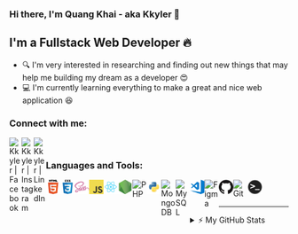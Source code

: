### Hi there, I'm Quang Khai - aka Kkyler 👋

## I'm a Fullstack Web Developer 🔥

-   🔍 I'm very interested in researching and finding out new things that may help me building my dream as a developer 😍
-   💻 I'm currently learning everything to make a great and nice web application 😆

### Connect with me:

[<img align="left" alt="Kkyler | Facebook" width="22px" src="https://cdn.jsdelivr.net/npm/simple-icons@v3/icons/facebook.svg" />][facebook]
<img align="left" alt="Kkyler | Instagram" width="22px" src="https://cdn.jsdelivr.net/npm/simple-icons@v3/icons/instagram.svg" />
[<img align="left" alt="Kkyler | LinkedIn" width="22px" src="https://cdn.jsdelivr.net/npm/simple-icons@v3/icons/linkedin.svg" />][linkedin]

<br />

### Languages and Tools:

<img align="left" alt="HTML5" width="26px" src="https://raw.githubusercontent.com/github/explore/80688e429a7d4ef2fca1e82350fe8e3517d3494d/topics/html/html.png" />
<img align="left" alt="CSS3" width="26px" src="https://raw.githubusercontent.com/github/explore/80688e429a7d4ef2fca1e82350fe8e3517d3494d/topics/css/css.png" />
<img align="left" alt="Sass" width="26px" src="https://raw.githubusercontent.com/github/explore/80688e429a7d4ef2fca1e82350fe8e3517d3494d/topics/sass/sass.png" />
<img align="left" alt="JavaScript" width="26px" src="https://raw.githubusercontent.com/github/explore/80688e429a7d4ef2fca1e82350fe8e3517d3494d/topics/javascript/javascript.png" />
<img align="left" alt="React" width="26px" src="https://raw.githubusercontent.com/github/explore/80688e429a7d4ef2fca1e82350fe8e3517d3494d/topics/react/react.png" />
<img align="left" alt="Node.js" width="26px" src="https://raw.githubusercontent.com/github/explore/80688e429a7d4ef2fca1e82350fe8e3517d3494d/topics/nodejs/nodejs.png" />
<img align="left" alt="PHP" width="26px" src="https://cdn.iconscout.com/icon/free/png-256/php-99-1175127.png" />
<img align="left" alt="Python" width="26px" src="https://raw.githubusercontent.com/github/explore/80688e429a7d4ef2fca1e82350fe8e3517d3494d/topics/python/python.png" />
<img align="left" alt="MongoDB" width="26px" src="https://img.icons8.com/color/452/mongodb.png" />
<img align="left" alt="MySQL" width="26px" src="https://www.mitindia.in/wp-content/uploads/2019/08/mysql.png" />
<img align="left" alt="Visual Studio Code" width="26px" src="https://raw.githubusercontent.com/github/explore/80688e429a7d4ef2fca1e82350fe8e3517d3494d/topics/visual-studio-code/visual-studio-code.png" />
<img align="left" alt="Figma" width="26px" src="https://avatars.githubusercontent.com/u/5155369?s=200&v=4" />
<img align="left" alt="GitHub" width="26px" src="https://raw.githubusercontent.com/github/explore/78df643247d429f6cc873026c0622819ad797942/topics/github/github.png" />
<img align="left" alt="Git" width="26px" src="https://upload.wikimedia.org/wikipedia/commons/thumb/3/3f/Git_icon.svg/1024px-Git_icon.svg.png" />
<img align="left" alt="Terminal" width="26px" src="https://raw.githubusercontent.com/github/explore/80688e429a7d4ef2fca1e82350fe8e3517d3494d/topics/terminal/terminal.png" />

<br />
<br />

---

<details>
  <summary>⚡ My GitHub Stats</summary>
  <img align="left" alt="My Github Stats" src="https://github-readme-stats.vercel.app/api?username=K-Kyler&show_icons=true&hide_border=true" />
</details>

[facebook]: https://www.facebook.com/quangkhai.005/
[linkedin]: https://www.linkedin.com/in/quang-khai-bui-653b49150/
